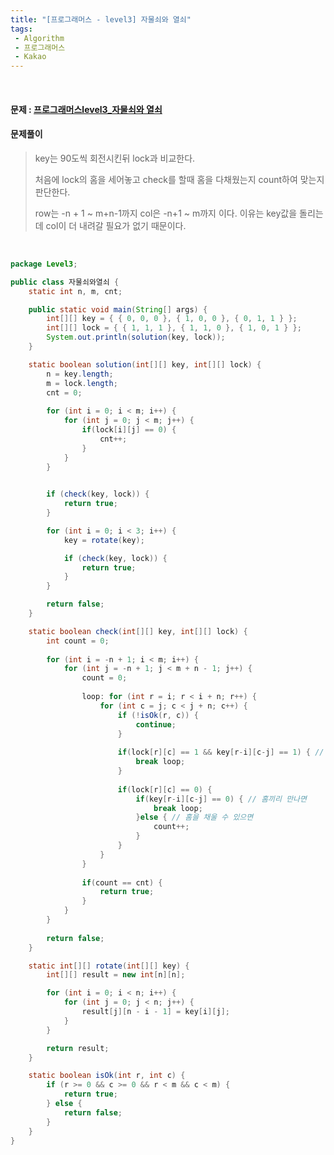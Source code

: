 ```yaml
---
title: "[프로그래머스 - level3] 자물쇠와 열쇠"
tags:
 - Algorithm
 - 프로그래머스
 - Kakao
---
```




<br/>

#### 문제 : <a href="https://programmers.co.kr/learn/courses/30/lessons/60059">프로그래머스level3_자물쇠와 열쇠</a>

#### 문제풀이

> key는 90도씩 회전시킨뒤 lock과 비교한다. 
>
> 처음에 lock의 홈을 세어놓고 check를 할때 홈을 다채웠는지 count하여 맞는지 판단한다. 
>
> row는 -n + 1 ~ m+n-1까지 col은 -n+1 ~ m까지 이다. 이유는 key값을 돌리는데 col이 더 내려갈 필요가 없기 때문이다.

<br/>

```java
package Level3;

public class 자물쇠와열쇠 {
	static int n, m, cnt;

	public static void main(String[] args) {
		int[][] key = { { 0, 0, 0 }, { 1, 0, 0 }, { 0, 1, 1 } };
		int[][] lock = { { 1, 1, 1 }, { 1, 1, 0 }, { 1, 0, 1 } };
		System.out.println(solution(key, lock));
	}

	static boolean solution(int[][] key, int[][] lock) {
		n = key.length;
		m = lock.length;
		cnt = 0;
		
		for (int i = 0; i < m; i++) {
			for (int j = 0; j < m; j++) {
				if(lock[i][j] == 0) {
					cnt++;
				}
			}
		}
		

		if (check(key, lock)) {
			return true;
		}

		for (int i = 0; i < 3; i++) {
			key = rotate(key);

			if (check(key, lock)) {
				return true;
			}
		}

		return false;
	}

	static boolean check(int[][] key, int[][] lock) {
		int count = 0;
		
		for (int i = -n + 1; i < m; i++) {
			for (int j = -n + 1; j < m + n - 1; j++) {
				count = 0;
				
				loop: for (int r = i; r < i + n; r++) {
					for (int c = j; c < j + n; c++) {
						if (!isOk(r, c)) {
							continue;
						}
						
						if(lock[r][c] == 1 && key[r-i][c-j] == 1) { // 돌기 끼리 만나면
							break loop;
						}
						
						if(lock[r][c] == 0) {
							if(key[r-i][c-j] == 0) { // 홈끼리 만나면
								break loop;
							}else { // 홈을 채울 수 있으면
								count++;
							}
						}
					}
				}
				
				if(count == cnt) {
					return true;
				}
			}
		}
		
		return false;
	}

	static int[][] rotate(int[][] key) {
		int[][] result = new int[n][n];

		for (int i = 0; i < n; i++) {
			for (int j = 0; j < n; j++) {
				result[j][n - i - 1] = key[i][j];
			}
		}

		return result;
	}

	static boolean isOk(int r, int c) {
		if (r >= 0 && c >= 0 && r < m && c < m) {
			return true;
		} else {
			return false;
		}
	}
}
```
